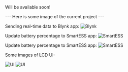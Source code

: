 Will be available soon! 

--- Here is some image of the current project ---

Sending real-time data to Blynk app:
![Blynk](https://github.com/animevietsub/ESP32-Solar-Inverter-Battery-Management/github_img/app1.jpg)

Update battery percentage to SmartESS app:
![SmartESS](https://github.com/animevietsub/ESP32-Solar-Inverter-Battery-Management/github_img/app2.jpg)

Update battery percentage to SmartESS app:
![SmartESS](https://github.com/animevietsub/ESP32-Solar-Inverter-Battery-Management/github_img/app2.jpg)

Some images of LCD UI:

![UI](https://github.com/animevietsub/ESP32-Solar-Inverter-Battery-Management/github_img/lcd1.jpg)
![UI](https://github.com/animevietsub/ESP32-Solar-Inverter-Battery-Management/github_img/lcd2.jpg)
